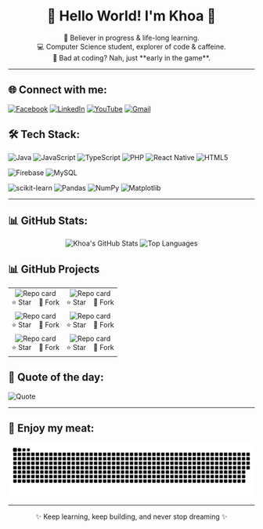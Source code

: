 <h1 align="center">💫 Hello World! I'm Khoa 👋</h1>

<p align="center">
  🚀 Believer in progress & life-long learning.<br>
  💻 Computer Science student, explorer of code & caffeine.<br>
  🧠 Bad at coding? Nah, just **early in the game**.
</p>

---

## 🌐 Connect with me:

[![Facebook](https://img.shields.io/badge/Facebook-%231877F2.svg?style=for-the-badge&logo=facebook&logoColor=white)](https://www.facebook.com/ngkhoa2708)
[![LinkedIn](https://img.shields.io/badge/LinkedIn-%230077B5.svg?style=for-the-badge&logo=linkedin&logoColor=white)](https://www.linkedin.com/in/khoa-nguyen-b1b5982b7)
[![YouTube](https://img.shields.io/badge/YouTube-%23FF0000.svg?style=for-the-badge&logo=youtube&logoColor=white)](https://www.youtube.com/@Katcoding)
[![Gmail](https://img.shields.io/badge/Gmail-D14836?style=for-the-badge&logo=gmail&logoColor=white)](mailto:ngkhoa2708.joy@gmail.com)

## 🛠️ Tech Stack:

![Java](https://img.shields.io/badge/Java-%23ED8B00.svg?style=for-the-badge&logo=openjdk&logoColor=white)
![JavaScript](https://img.shields.io/badge/JavaScript-%23323330.svg?style=for-the-badge&logo=javascript&logoColor=%23F7DF1E)
![TypeScript](https://img.shields.io/badge/TypeScript-%23007ACC.svg?style=for-the-badge&logo=typescript&logoColor=white)
![PHP](https://img.shields.io/badge/PHP-%23777BB4.svg?style=for-the-badge&logo=php&logoColor=white)
![React Native](https://img.shields.io/badge/React_Native-%2320232a.svg?style=for-the-badge&logo=react&logoColor=%2361DAFB)
![HTML5](https://img.shields.io/badge/HTML5-%23E34F26.svg?style=for-the-badge&logo=html5&logoColor=white)

![Firebase](https://img.shields.io/badge/Firebase-%23FFA611.svg?style=for-the-badge&logo=firebase&logoColor=white)
![MySQL](https://img.shields.io/badge/MySQL-%234479A1.svg?style=for-the-badge&logo=mysql&logoColor=white)

![scikit-learn](https://img.shields.io/badge/scikit--learn-%23F7931E.svg?style=for-the-badge&logo=scikit-learn&logoColor=white)
![Pandas](https://img.shields.io/badge/Pandas-%23150458.svg?style=for-the-badge&logo=pandas&logoColor=white)
![NumPy](https://img.shields.io/badge/NumPy-%23013243.svg?style=for-the-badge&logo=numpy&logoColor=white)
![Matplotlib](https://img.shields.io/badge/Matplotlib-%23ffffff.svg?style=for-the-badge&logo=matplotlib&logoColor=black)

---

## 📊 GitHub Stats:



<p align="center">
  <img src="https://github-readme-stats.vercel.app/api?username=ngkhoa2708joy-github&show_icons=true&theme=radical" alt="Khoa's GitHub Stats"/>
  <img src="https://github-readme-stats.vercel.app/api/top-langs/?username=ngkhoa2708joy-github&layout=compact&theme=radical" alt="Top Languages"/>
</p>

## 📊 GitHub Projects

<table align="center" style="border-spacing: 10px 8px;">
  <tr>
    <td align="center">
      <a href="https://github.com/ngkhoa2708joy-github/small-emotion-ML" style="text-decoration:none; color:inherit;">
        <img src="https://github-readme-stats.vercel.app/api/pin/?username=ngkhoa2708joy-github&repo=small-emotion-ML&theme=radical&cache_seconds=1" alt="Repo card" />
        <br />
        ⭐ Star &nbsp;&nbsp; 🍴 Fork
      </a>
    </td>
    <td align="center">
      <a href="https://github.com/ngkhoa2708joy-github/MachineLearning-ChurnCustomer" style="text-decoration:none; color:inherit;">
        <img src="https://github-readme-stats.vercel.app/api/pin/?username=ngkhoa2708joy-github&repo=MachineLearning-ChurnCustomer&theme=radical&cache_seconds=2" alt="Repo card" />
        <br />
        ⭐ Star &nbsp;&nbsp; 🍴 Fork
      </a>
    </td>
  </tr>
  
  <tr>
    <td align="center">
      <a href="https://github.com/ngkhoa2708joy-github/finger-count-MCQs-CV" style="text-decoration:none; color:inherit;">
        <img src="https://github-readme-stats.vercel.app/api/pin/?username=ngkhoa2708joy-github&repo=finger-count-MCQs-CV&theme=radical&cache_seconds=1" alt="Repo card" />
        <br />
        ⭐ Star &nbsp;&nbsp; 🍴 Fork
      </a>
    </td>
    <td align="center">
      <a href="https://github.com/ngkhoa2708joy-github/workflow_projects_github.git" style="text-decoration:none; color:inherit;">
        <img src="https://github-readme-stats.vercel.app/api/pin/?username=ngkhoa2708joy-github&repo=workflow_projects_github&theme=radical&cache_seconds=1" alt="Repo card" />
        <br />
        ⭐ Star &nbsp;&nbsp; 🍴 Fork
      </a>
    </td>
  </tr>
  <tr>
    <td align="center">
      <a href="https://github.com/ngkhoa2708joy-github/excel-application-timekeeping-payroll.git" style="text-decoration:none; color:inherit;">
        <img src="https://github-readme-stats.vercel.app/api/pin/?username=ngkhoa2708joy-github&repo=excel-application-timekeeping-payroll&theme=radical&cache_seconds=2" alt="Repo card" />
        <br />
        ⭐ Star &nbsp;&nbsp; 🍴 Fork
      </a>
    </td>
    <td align="center">
      <a href=" https://github.com/ngkhoa2708joy-github/Deep_learning.git" style="text-decoration:none; color:inherit;">
        <img src="https://github-readme-stats.vercel.app/api/pin/?username=ngkhoa2708joy-github&repo=Deep_learning&theme=radical&cache_seconds=2" alt="Repo card" />
        <br />
        ⭐ Star &nbsp;&nbsp; 🍴 Fork
      </a>
    </td>
  </tr>
</table>










## 🧠 Quote of the day:

![Quote](https://quotes-github-readme.vercel.app/api?type=horizontal&theme=radical)

---

## 🐍 Enjoy my meat:

<picture>
  <source media="(prefers-color-scheme: dark)" srcset="https://raw.githubusercontent.com/ngkhoa2708joy-github/ngkhoa2708joy-github/output/github-snake-dark.svg" />
  <source media="(prefers-color-scheme: light)" srcset="https://raw.githubusercontent.com/ngkhoa2708joy-github/ngkhoa2708joy-github/output/github-snake.svg" />
  <img alt="snake gif" src="https://raw.githubusercontent.com/ngkhoa2708joy-github/ngkhoa2708joy-github/output/github-snake.svg" />
</picture>

---

<p align="center">✨ Keep learning, keep building, and never stop dreaming ✨</p>
